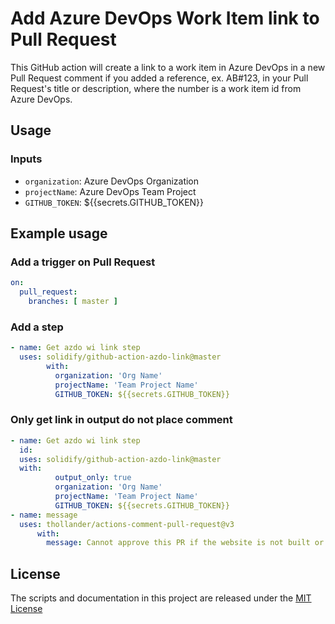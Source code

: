 # Add Azure DevOps Work Item link to Pull Request
This GitHub action will create a link to a work item in Azure DevOps in a new Pull Request comment if you added a reference, ex. AB#123,  in your Pull Request's title or description, where the number is a work item id from Azure DevOps.

## Usage

### Inputs
- `organization`: Azure DevOps Organization
- `projectName`: Azure DevOps Team Project
- `GITHUB_TOKEN`:  ${{secrets.GITHUB_TOKEN}}


## Example usage
### Add a trigger on Pull Request
```yaml
on:
  pull_request:
    branches: [ master ]
```
### Add a step 
```yaml
- name: Get azdo wi link step
  uses: solidify/github-action-azdo-link@master
        with:
          organization: 'Org Name'
          projectName: 'Team Project Name'
          GITHUB_TOKEN: ${{secrets.GITHUB_TOKEN}}
```

### Only get link in output do not place comment
```yaml
- name: Get azdo wi link step
  id: 
  uses: solidify/github-action-azdo-link@master
  with:
          output_only: true
          organization: 'Org Name'          
          projectName: 'Team Project Name'
          GITHUB_TOKEN: ${{secrets.GITHUB_TOKEN}}
- name: message
  uses: thollander/actions-comment-pull-request@v3
      with:
        message: Cannot approve this PR if the website is not built or no devops item is linked.
```


## License
The scripts and documentation in this project are released under the [MIT License](LICENSE)
